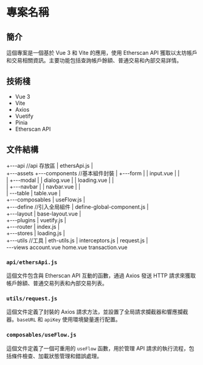 # 專案名稱

## 簡介
這個專案是一個基於 Vue 3 和 Vite 的應用，使用 Etherscan API 獲取以太坊帳戶和交易相關資訊。主要功能包括查詢帳戶餘額、普通交易和內部交易詳情。

## 技術棧
- Vue 3
- Vite
- Axios
- Vuetify
- Pinia
- Etherscan API

## 文件結構
+---api //api 存放區
|       ethersApi.js
|       
+---assets
+---components  //基本組件封裝
|   +---form
|   |       input.vue
|   |       
|   +---modal
|   |       dialog.vue
|   |       loading.vue
|   |       
|   +---navbar
|   |       navbar.vue
|   |       
|   \---table
|           table.vue
|           
+---composables
|       useFlow.js
|       
+---define  //引入全局組件
|       define-global-component.js
|       
+---layout
|       base-layout.vue
|       
+---plugins
|       vuetify.js
|       
+---router
|       index.js
|       
+---stores
|       loading.js
|       
+---utils  //工具
|       eth-utils.js
|       interceptors.js
|       request.js
|       
\---views
        account.vue
        home.vue
        transaction.vue



### `api/ethersApi.js`
這個文件包含與 Etherscan API 互動的函數，通過 Axios 發送 HTTP 請求來獲取帳戶餘額、普通交易列表和內部交易列表。

### `utils/request.js`
這個文件定義了封裝的 Axios 請求方法，並設置了全局請求攔截器和響應攔截器。`baseURL` 和 `apiKey` 使用環境變量進行配置。

### `composables/useFlow.js`
這個文件定義了一個可重用的 `useFlow` 函數，用於管理 API 請求的執行流程，包括條件檢查、加載狀態管理和錯誤處理。





